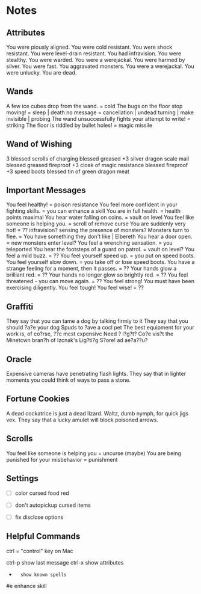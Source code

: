 # Notes

## Attributes
You were piously aligned.
You were cold resistant.
You were shock resistant.
You were level-drain resistant.
You had infravision.
You were stealthy.
You were warded.
You were a werejackal.
You were harmed by silver.
You were fast.
You aggravated monsters.
You were a werejackal.
You were unlucky.
You are dead.

## Wands

A few ice cubes drop from the wand. = cold
The bugs on the floor stop moving! = sleep | death 
no message = cancellation | undead turning | make invisible | probing
The wand unsuccessfully fights your attempt to write! = striking
The floor is riddled by bullet holes! = magic missile

## Wand of Wishing

3 blessed scrolls of charging
blessed greased +3 silver dragon scale mail
blessed greased fireproof +3 cloak of magic resistance
blessed fireproof +3 speed boots
blessed tin of green dragon meat

## Important Messages

You feel healthy! = poison resistance
You feel more confident in your fighting skills. = you can enhance a skill
You are in full health. = health points maximal
You hear water falling on coins. = vault on level
You feel like someone is helping you. = scroll of remove curse
You are suddenly very hot! = ?? infravision? sensing the presence of monsters?
Monsters turn to flee. = You have something they don't like | Elbereth
You hear a door open. = new monsters enter level?
You feel a wrenching sensation. = you teleported
You hear the footsteps of a guard on patrol. = vault on level?
You feel a mild buzz. = ??
You feel yourself speed up. = you put on speed boots.
You feel yourself slow down. = you take off or lose speed boots.
You have a strange feeling for a moment, then it passes. = ??
Your hands glow a brilliant red. = ??
Your hands no longer glow so brightly red. = ??
You feel threatened - you can move again. = ??
You feel strong!  You must have been exercising diligently.  You feel tough!
You feel wise! = ??

## Graffiti

They say that you can tame a dog by talking firmly to it
They say that you should ?a?e your dog Spuds to ?ave a cocl pet
The best equipment for your work is, of co?rse, ??c mcst cxpensivc
Need ? l?g?t?  Co?e vis?t the Minetcwn bran?h of Izcnak's Lig?ti?g S?ore!
ad ae?a??u?

## Oracle

Expensive cameras have penetrating flash lights.
They say that in lighter moments you could think of ways to pass a stone.

## Fortune Cookies

A dead cockatrice is just a dead lizard.
Waltz, dumb nymph, for quick jigs vex.
They say that a lucky amulet will block poisoned arrows.

## Scrolls

You feel like someone is helping you = uncurse (maybe)
You are being punished for your misbehavior = punishment

## Settings

 -[ ] color cursed food red
 -[ ] don't autopickup cursed items
 -[ ] fix disclose options



## Helpful Commands
ctrl = "control" key on Mac

ctrl-p   show last message
ctrl-x   show attributes
 +       show known spells
 #e      enhance skill


